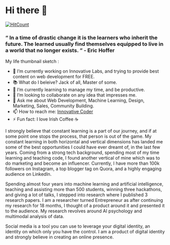 # Hi there 👋

[![HitCount](http://hits.dwyl.com/InnovativeCoder/InnovativeCoder.svg)](http://hits.dwyl.com/InnovativeCoder/InnovativeCoder)

### “ In a time of drastic change it is the learners who inherit the future. The learned usually find themselves equipped to live in a world that no longer exists. ” - Eric Hoffer

My life thumbnail sketch :

- 🔭 I’m currently working on Innovative Labs, and trying to provide best content on web development for FREE.
- 📚 What do I beleive? Jack of all, Master of some.
- 🌱 I’m currently learning to manage my time, and be productive.
- 👯 I’m looking to collaborate on any idea that impresses me.
- 💬 Ask me about Web Development, Machine Learning, Design, Marketing, Sales, Community Building.
- 📫 How to reach me: [Innovative Coder](https://www.instagram.com/innovative_coder/?hl=en)
- ⚡ Fun fact: I love Irish Coffee ☕

I strongly believe that constant learning is a part of our journey,
and if at some point one stops the process, that person is out of the
game. My constant learning in both horizontal and vertical dimensions
has landed me some of the best opportunities I could have ever dreamt
of, in the last few years. Coming from a strong tech background,
spending most of my time learning and teaching code, I found another
vertical of mine which was to do marketing and become an influencer.
Currently, I have more than 100k followers on Instagram, a top blogger
tag on Quora, and a highly engaging audience on LinkedIn.

Spending almost four years into machine learning and artificial
intelligence, teaching and assisting more than 500 students, winning
three hackathons, and giving a lot of talks, I stepped into research
where I published 3 research papers. I am a researcher turned
Entrepreneur as after continuing my research for 18 months, I thought of a product around it and presented it to the audience. My research
revolves around AI psychology and multimodal analysis of data.

Social media is a tool you can use to leverage your digital identity, an identity on which only you have the control. I am a product of
digital identity and strongly believe in creating an online presence.
